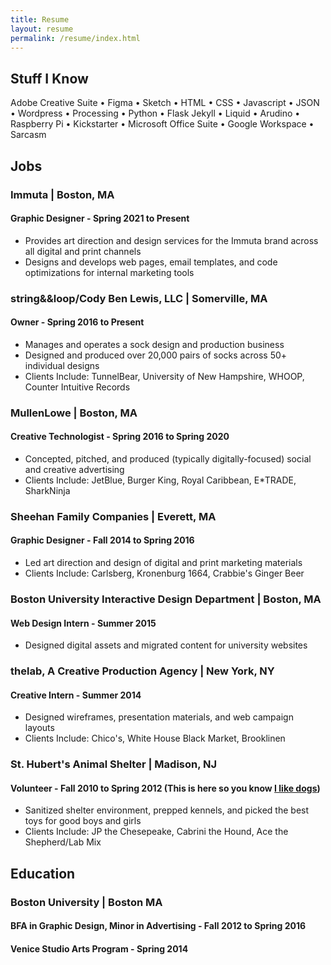 ```yaml
---
title: Resume
layout: resume
permalink: /resume/index.html
---
```



<!-- # Resume
#### [Download My Resume](assets/files/Cody-Ben-Lewis-Fall-2020-Resume.pdf){:target="_blank"} -->


## Stuff I Know
Adobe Creative Suite • Figma • Sketch • HTML • CSS • Javascript • JSON • Wordpress • Processing • Python • Flask Jekyll • Liquid • Arudino • Raspberry Pi • Kickstarter • Microsoft Office Suite • Google Workspace • Sarcasm

## Jobs

### **Immuta** | Boston, MA
#### Graphic Designer - Spring 2021 to Present
*	Provides art direction and design services for the Immuta brand across all digital and print channels
*	Designs and develops web pages, email templates, and code optimizations for internal marketing tools

### **string&&loop/Cody Ben Lewis, LLC** | Somerville, MA
#### Owner - Spring 2016 to Present
* Manages and operates a sock design and production business
* Designed and produced over 20,000 pairs of socks across 50+ individual designs
* Clients Include: TunnelBear, University of New Hampshire, WHOOP, Counter Intuitive&nbsp;Records

### **MullenLowe** | Boston, MA
#### Creative Technologist - Spring 2016 to Spring 2020
*	Concepted, pitched, and produced (typically digitally-focused) social and creative&nbsp;advertising
*	Clients Include: JetBlue, Burger King, Royal Caribbean, E*TRADE, SharkNinja

### **Sheehan Family Companies** | Everett, MA
#### Graphic Designer - Fall 2014 to Spring 2016
* Led art direction and design of digital and print marketing materials
* Clients Include: Carlsberg, Kronenburg 1664, Crabbie's Ginger Beer

<!-- ### **AdLab** | Boston, MA
#### Art Supervisor - Spring 2016
*	Managed student-led teams in creating ad campaigns -->

### **Boston University Interactive Design Department** | Boston, MA
#### Web Design Intern - Summer 2015
* Designed digital assets and migrated content for university websites

### **thelab, A Creative Production Agency** | New York, NY
#### Creative Intern - Summer 2014
* Designed wireframes, presentation materials, and web campaign layouts
* Clients Include: Chico's, White House Black Market, Brooklinen

### **St. Hubert's Animal Shelter** | Madison, NJ
#### Volunteer - Fall 2010 to Spring 2012 (This is here so you know <a href="/notes/almost-all-dogs-like-me/">I like dogs</a>)
* Sanitized shelter environment, prepped kennels, and picked the best toys for good boys and girls
* Clients Include: JP the Chesepeake, Cabrini the Hound, Ace the Shepherd/Lab Mix

## Education

### **Boston University** | Boston MA
#### BFA in Graphic Design, Minor in Advertising - Fall 2012 to Spring 2016
#### Venice Studio Arts Program - Spring 2014
